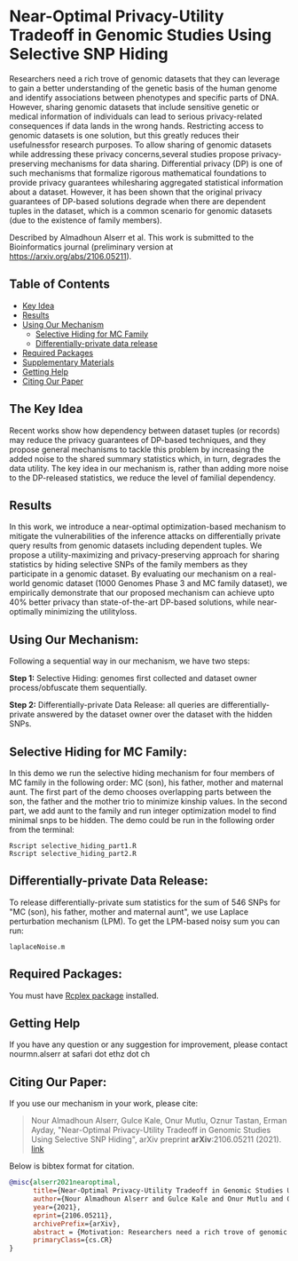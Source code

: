 
# **Near-Optimal Privacy-Utility Tradeoff in Genomic Studies Using Selective SNP Hiding**
Researchers need a rich trove of genomic datasets that they can leverage to gain a better understanding of the genetic basis of the human genome and identify associations between phenotypes and specific parts of DNA. However, sharing genomic datasets that include sensitive genetic or medical information of individuals can lead to serious privacy-related consequences if data lands in the wrong hands. Restricting access to genomic datasets is one solution, but this greatly reduces their usefulnessfor research purposes. To allow sharing of genomic datasets while addressing these privacy concerns,several studies propose privacy-preserving mechanisms for data sharing. Differential privacy (DP) is one of such mechanisms that formalize rigorous mathematical foundations to provide privacy guarantees whilesharing aggregated statistical information about a dataset. However, it has been shown that the original privacy guarantees of DP-based solutions degrade when there are dependent tuples in the dataset, which is a common scenario for genomic datasets (due to the existence of family members).

Described by Almadhoun Alserr et al. This work is submitted to the Bioinformatics journal (preliminary version at https://arxiv.org/abs/2106.05211).


## Table of Contents
- [Key Idea](#idea)
- [Results](#results)
- [Using Our Mechanism](#started)
  - [Selective Hiding for MC Family](#demo)
  - [Differentially-private data release](#demo2)
- [Required Packages](#Packages)
- [Supplementary Materials](#supp)
- [Getting Help](#contact)
- [Citing Our Paper](#cite)

##  <a name="idea"></a>The Key Idea 
Recent works show how dependency between dataset tuples (or records) may reduce the privacy guarantees of DP-based techniques, and they propose general mechanisms to tackle this problem by increasing the added noise to the shared summary statistics which, in turn, degrades the data utility. The key idea in our mechanism is, rather than adding more noise to the DP-released statistics, we reduce the level of familial dependency. 

##  <a name="results"></a> Results 
In this work, we introduce a near-optimal optimization-based mechanism to mitigate the vulnerabilities of the inference attacks  on  differentially  private  query  results  from  genomic  datasets  including  dependent  tuples.  We propose a utility-maximizing and privacy-preserving approach for sharing statistics by hiding selective SNPs of the family members as they participate in a genomic dataset. By evaluating our mechanism on a real-world genomic dataset (1000 Genomes Phase 3 and MC family dataset), we empirically demonstrate that our proposed mechanism can achieve upto 40% better privacy than state-of-the-art DP-based solutions, while near-optimally minimizing the utilityloss.

## <a name="started"></a> Using Our Mechanism:
Following a sequential way in our mechanism, we have two steps: 

**Step 1:** Selective Hiding: genomes first collected and dataset owner process/obfuscate them sequentially.

**Step 2:** Differentially-private Data Release: all queries are differentially-private answered by the dataset owner over the dataset with the hidden SNPs.

## <a name="demo"></a> Selective Hiding for MC Family:
In this demo we run the selective hiding mechanism for four members of MC family in the following order: MC (son), his father, mother and maternal aunt. The first part of the demo chooses overlapping parts between the son, the father and the mother trio to minimize kinship values. In the second part, we add aunt to the family and run integer optimization model to find minimal snps to be hidden.
The demo could be run in the following order from the terminal:
```shell
Rscript selective_hiding_part1.R 
Rscript selective_hiding_part2.R 
```
## <a name="demo2"></a> Differentially-private Data Release:
To release differentially-private sum statistics for the sum of 546 SNPs for "MC (son), his father, mother and maternal aunt", we use Laplace perturbation mechanism (LPM). To get the LPM-based noisy sum you can run:  
```
laplaceNoise.m 
```
## <a name="package"></a> Required Packages:
You must have [Rcplex package](https://cran.r-project.org/web/packages/Rcplex/index.html) installed.


##  <a name="contact"></a>Getting Help
If you have any question or any suggestion for improvement, please contact nourmn.alserr at safari dot ethz dot ch

## <a name="cite"></a>Citing Our Paper:

If you use our mechanism in your work, please cite:
> Nour Almadhoun Alserr, Gulce Kale, Onur Mutlu, Oznur Tastan, Erman Ayday, 
> "Near-Optimal Privacy-Utility Tradeoff in Genomic Studies Using Selective SNP Hiding", 
> arXiv preprint **arXiv**:2106.05211 (2021). [link](https://arxiv.org/abs/2106.05211)


Below is bibtex format for citation.

```bibtex
@misc{alserr2021nearoptimal,
      title={Near-Optimal Privacy-Utility Tradeoff in Genomic Studies Using Selective SNP Hiding}, 
      author={Nour Almadhoun Alserr and Gulce Kale and Onur Mutlu and Oznur Tastan and Erman Ayday},
      year={2021},
      eprint={2106.05211},
      archivePrefix={arXiv},
      abstract = {Motivation: Researchers need a rich trove of genomic datasets that they can leverage to gain a better understanding of the genetic basis of the human genome and identify associations between phenotypes and specific parts of DNA. However, sharing genomic datasets that include sensitive genetic or medical information of individuals can lead to serious privacy-related consequences if data lands in the wrong hands. Restricting access to genomic datasets is one solution, but this greatly reduces their usefulness for research purposes. To allow sharing of genomic datasets while addressing these privacy concerns, several studies propose privacy-preserving mechanisms for data sharing. Differential privacy (DP) is one of such mechanisms that formalize rigorous mathematical foundations to provide privacy guarantees while sharing aggregated statistical information about a dataset. However, it has been shown that the original privacy guarantees of DP-based solutions degrade when there are dependent tuples in the dataset, which is a common scenario for genomic datasets (due to the existence of family members). Results: In this work, we introduce a near-optimal mechanism to mitigate the vulnerabilities of the inference attacks on differentially private query results from genomic datasets including dependent tuples. We propose a utility-maximizing and privacy-preserving approach for sharing statistics by hiding selective SNPs of the family members as they participate in a genomic dataset. By evaluating our mechanism on a real-world genomic dataset, we empirically demonstrate that our proposed mechanism can achieve up to 40% better privacy than state-of-the-art DP-based solutions, while near-optimally minimizing the utility loss. Availability: https://github.com/CMU-SAFARI/SNP-Selective-Hiding},
      primaryClass={cs.CR}
}
```

